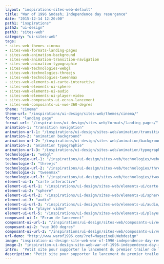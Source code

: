 ```yaml
---
layout: "inspirations-sites-web-default"
title: "War of 1996 &ndash; Independence day resurgence"
date: "2015-12-14 12:20:00"
path1: "inspirations"
path2: "ui-design"
path3: "sites-web"
category: "ui-sites-web"
tags:
- sites-web-themes-cinema
- sites-web-formats-landing-pages
- sites-web-animation-background
- sites-web-animation-transition-navigation
- sites-web-animation-typographie
- sites-web-technologies-webgl
- sites-web-technologies-threejs
- sites-web-technologies-tweenmax
- sites-web-elements-ui-carte-interactive
- sites-web-elements-ui-sphere
- sites-web-elements-ui-audio
- sites-web-elements-ui-player-video
- sites-web-composants-ui-ecran-lancement
- sites-web-composants-ui-vue-360-degres
theme: "cinema"
theme-url: "/inspirations/ui-design/sites-web/themes/cinema/"
format: "landing page"
format-url: "/inspirations/ui-design/sites-web/formats/landing-pages/"
animation-1: "transition navigation"
animation-url-1: "/inspirations/ui-design/sites-web/animation/transition-navigation/"
animation-2: "animation background"
animation-url-2: "/inspirations/ui-design/sites-web/animation/background/"
animation-3: "animation typographie"
animation-url-3: "/inspirations/ui-design/sites-web/animation/typographie/"
technologie-1: "webgl"
technologie-url-1: "/inspirations/ui-design/sites-web/technologies/webgl/"
technologie-2: "threejs"
technologie-url-2: "/inspirations/ui-design/sites-web/technologies/threejs/"
technologie-3: "tweenmax"
technologie-url-3: "/inspirations/ui-design/sites-web/technologies/tweenmax/"
element-ui-1: "carte interactive"
element-ui-url-1: "/inspirations/ui-design/sites-web/elements-ui/carte-interactive/"
element-ui-2: "sphere"
element-ui-url-2: "/inspirations/ui-design/sites-web/elements-ui/sphere/"
element-ui-3: "audio"
element-ui-url-3: "/inspirations/ui-design/sites-web/elements-ui/audio/"
element-ui-5: "player video"
element-ui-url-5: "/inspirations/ui-design/sites-web/elements-ui/player-video/"
composant-ui-1: "Ecran de lancement"
composant-ui-url-1: "/inspirations/ui-design/sites-web/composants-ui/ecran-lancement/"
composant-ui-2: "vue 360 degres"
composant-ui-url-2: "/inspirations/ui-design/sites-web/composants-ui/vue-360-degres/"
url-demo: "http://www.warof1996.com/?ref=MagazineDuWebdesign"
image: "inspiration-ui-design-site-web-war-of-1996-independence-day-resurgence-1.jpg"
image-2: "inspiration-ui-design-site-web-war-of-1996-independence-day-resurgence-2.jpg"
intro:  "Petit site pour supporter le lancement du premier trailer de la suite du mythique film Independence day. Une mise en scène sympa des données sur le globe."
description: "Petit site pour supporter le lancement du premier trailer de la suite du mythique film Independence day. Une mise en scène sympa des données sur le globe."
---
```

